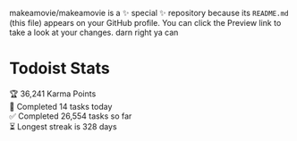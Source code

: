 makeamovie/makeamovie is a ✨ special ✨ repository because its `README.md` (this file) appears on your GitHub profile.
You can click the Preview link to take a look at your changes. darn right ya can

# Todoist Stats

<!-- TODO-IST:START -->
🏆  36,241 Karma Points           
🌸  Completed 14 tasks today           
✅  Completed 26,554 tasks so far           
⏳  Longest streak is 328 days
<!-- TODO-IST:END -->